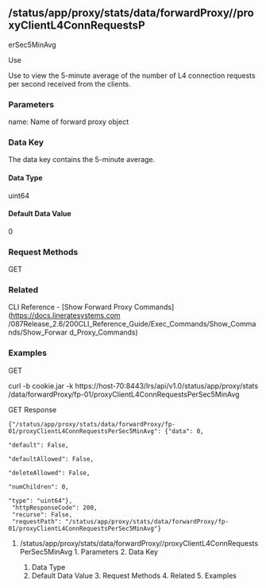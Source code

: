 ## /status/app/proxy/stats/data/forwardProxy/<name>/proxyClientL4ConnRequestsP
erSec5MinAvg

Use

Use to view the 5-minute average of the number of L4 connection requests per
second received from the clients.

### Parameters

name: Name of forward proxy object

### Data Key

The data key contains the 5-minute average.

#### Data Type

uint64

#### Default Data Value

0

### Request Methods

GET

### Related

CLI Reference - [Show Forward Proxy Commands](https://docs.lineratesystems.com
/087Release_2.6/200CLI_Reference_Guide/Exec_Commands/Show_Commands/Show_Forwar
d_Proxy_Commands)

### Examples

GET

curl -b cookie.jar -k https://host-70:8443/lrs/api/v1.0/status/app/proxy/stats
/data/forwardProxy/fp-01/proxyClientL4ConnRequestsPerSec5MinAvg

GET Response

    
    
    {"/status/app/proxy/stats/data/forwardProxy/fp-01/proxyClientL4ConnRequestsPerSec5MinAvg": {"data": 0,
                                                                                                 "default": False,
                                                                                                 "defaultAllowed": False,
                                                                                                 "deleteAllowed": False,
                                                                                                 "numChildren": 0,
                                                                                                 "type": "uint64"},
     "httpResponseCode": 200,
     "recurse": False,
     "requestPath": "/status/app/proxy/stats/data/forwardProxy/fp-01/proxyClientL4ConnRequestsPerSec5MinAvg"}
    

  1. /status/app/proxy/stats/data/forwardProxy/<name>/proxyClientL4ConnRequestsPerSec5MinAvg
    1. Parameters
    2. Data Key
      1. Data Type
      2. Default Data Value
    3. Request Methods
    4. Related
    5. Examples

